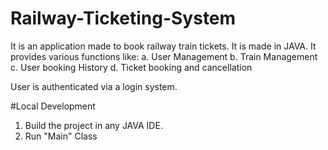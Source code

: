 # Railway-Ticketing-System

It is an application made to book railway train tickets. It is made in JAVA.
It provides various functions like:
  a. User Management
  b. Train Management
  c. User booking History
  d. Ticket booking and cancellation
  
User is authenticated via a login system.

#Local Development
 
1. Build the project in any JAVA IDE. 
2. Run "Main" Class
